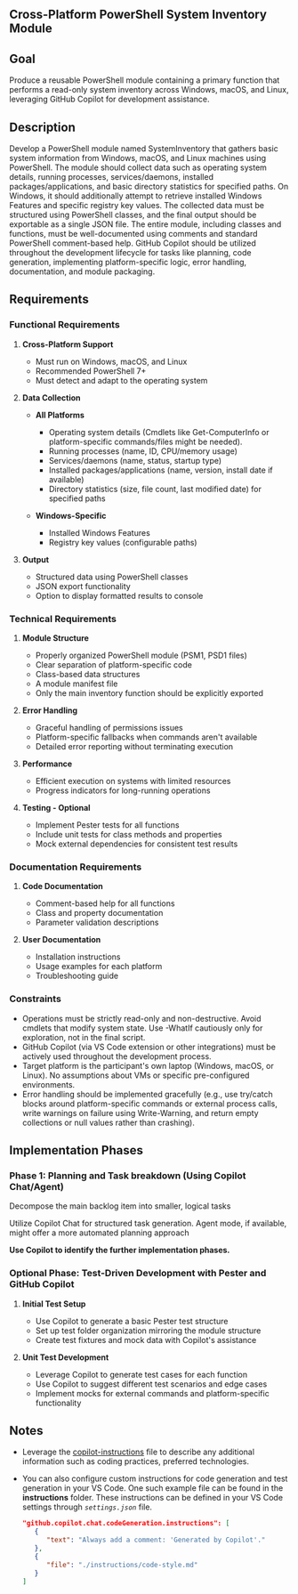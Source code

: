 ## Cross-Platform PowerShell System Inventory Module

## Goal
 Produce a reusable PowerShell module containing a primary function that performs a read-only system inventory across Windows, macOS, and Linux, leveraging GitHub Copilot for development assistance.


## Description
Develop a PowerShell module named SystemInventory that gathers basic system information from Windows, macOS, and Linux machines using PowerShell. The module should collect data such as operating system details, running processes, services/daemons, installed packages/applications, and basic directory statistics for specified paths. On Windows, it should additionally attempt to retrieve installed Windows Features and specific registry key values. The collected data must be structured using PowerShell classes, and the final output should be exportable as a single JSON file. The entire module, including classes and functions, must be well-documented using comments and standard PowerShell comment-based help. GitHub Copilot should be utilized throughout the development lifecycle for tasks like planning, code generation, implementing platform-specific logic, error handling, documentation, and module packaging.

## Requirements

### Functional Requirements
1. **Cross-Platform Support**
   - Must run on Windows, macOS, and Linux
   - Recommended PowerShell 7+
   - Must detect and adapt to the operating system

2. **Data Collection**
   - **All Platforms**
     - Operating system details (Cmdlets like Get-ComputerInfo or platform-specific commands/files might be needed).
     - Running processes (name, ID, CPU/memory usage)
     - Services/daemons (name, status, startup type)
     - Installed packages/applications (name, version, install date if available)
     - Directory statistics (size, file count, last modified date) for specified paths
   
   - **Windows-Specific**
     - Installed Windows Features
     - Registry key values (configurable paths)

3. **Output**
   - Structured data using PowerShell classes
   - JSON export functionality
   - Option to display formatted results to console

### Technical Requirements
1. **Module Structure**
   - Properly organized PowerShell module (PSM1, PSD1 files)
   - Clear separation of platform-specific code
   - Class-based data structures
   - A module manifest file
   - Only the main inventory function should be explicitly exported

2. **Error Handling**
   - Graceful handling of permissions issues
   - Platform-specific fallbacks when commands aren't available
   - Detailed error reporting without terminating execution

3. **Performance**
   - Efficient execution on systems with limited resources
   - Progress indicators for long-running operations

4. **Testing - Optional**
   - Implement Pester tests for all functions
   - Include unit tests for class methods and properties
   - Mock external dependencies for consistent test results

### Documentation Requirements
1. **Code Documentation**
   - Comment-based help for all functions
   - Class and property documentation
   - Parameter validation descriptions

2. **User Documentation**
   - Installation instructions
   - Usage examples for each platform
   - Troubleshooting guide

### Constraints

- Operations must be strictly read-only and non-destructive. Avoid cmdlets that modify system state. Use -WhatIf cautiously only for exploration, not in the final script.
- GitHub Copilot (via VS Code extension or other integrations) must be actively used throughout the development process.
- Target platform is the participant's own laptop (Windows, macOS, or Linux). No assumptions about VMs or specific pre-configured environments.
- Error handling should be implemented gracefully (e.g., use try/catch blocks around platform-specific commands or external process calls, write warnings on failure using Write-Warning, and return empty collections or null values rather than crashing).

## Implementation Phases

### Phase 1: Planning and Task breakdown (Using Copilot Chat/Agent)

Decompose the main backlog item into smaller, logical tasks

Utilize Copilot Chat for structured task generation. Agent mode, if available, might offer a more automated planning approach

**Use Copilot to identify the further implementation phases.**

### Optional Phase: Test-Driven Development with Pester and GitHub Copilot

1. **Initial Test Setup**
   - Use Copilot to generate a basic Pester test structure
   - Set up test folder organization mirroring the module structure
   - Create test fixtures and mock data with Copilot's assistance

2. **Unit Test Development**
   - Leverage Copilot to generate test cases for each function
   - Use Copilot to suggest different test scenarios and edge cases
   - Implement mocks for external commands and platform-specific functionality

## Notes

- Leverage the [copilot-instructions](../.github/copilot-instructions.md) file to describe any additional information such as coding practices, preferred technologies.

- You can also configure custom instructions for code generation and test generation in your VS Code. One such example file can be found in the **instructions** folder. These instructions can be defined in your VS Code settings through *`settings.json`* file.

   ```json
   "github.copilot.chat.codeGeneration.instructions": [
      {
         "text": "Always add a comment: 'Generated by Copilot'."
      },
      {
         "file": "./instructions/code-style.md"
      }
   ]
   ```